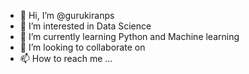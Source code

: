 - 👋 Hi, I’m @gurukiranps
- 👀 I’m interested in Data Science
- 🌱 I’m currently learning Python and Machine learning
- 💞️ I’m looking to collaborate on 
- 📫 How to reach me ...

<!---
gurukiranps/gurukiranps is a ✨ special ✨ repository because its `README.md` (this file) appears on your GitHub profile.
You can click the Preview link to take a look at your changes.
--->
